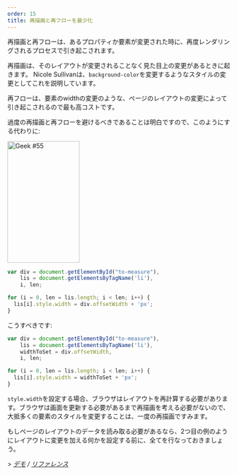 ```yaml
---
order: 15
title: 再描画と再フローを最少化
---
```


再描画と再フローは、あるプロパティか要素が変更された時に、再度レンダリングされるプロセスで引き起こされます。

再描画は、そのレイアウトが変更されることなく見た目上の変更があるときに起きます。 Nicole Sullivanは、`background-color`を変更するようなスタイルの変更としてこれを説明しています。

再フローは、要素のwidthの変更のような、ページのレイアウトの変更によって引き起こされるので最も高コストです。

過度の再描画と再フローを避けるべきであることは明白ですので、このようにする代わりに:

<div class="img-right">
  <img id="geek-55" class="icos-geek" src="http://browserdiet.com/en/assets/img/55.png" alt="Geek #55" width="163" height="275" />
</div>

```js
var div = document.getElementById("to-measure"),
    lis = document.getElementsByTagName('li'),
    i, len;

for (i = 0, len = lis.length; i < len; i++) {
  lis[i].style.width = div.offsetWidth + 'px';
}
```

こうすべきです:

```js
var div = document.getElementById("to-measure"),
    lis = document.getElementsByTagName('li'),
    widthToSet = div.offsetWidth,
    i, len;

for (i = 0, len = lis.length; i < len; i++) {
  lis[i].style.width = widthToSet + 'px';
}
```

`style.width`を設定する場合、ブラウザはレイアウトを再計算する必要があります。ブラウザは画面を更新する必要があるまで再描画を考える必要がないので、大抵多くの要素のスタイルを変更することは、一度の再描画ですみます。

もしページのレイアウトのデータを読み取る必要があるなら、2つ目の例のようにレイアウトに変更を加える何かを設定する前に、全てを行なっておきましょう。

*> [デモ](http://jsbin.com/aqavin/2/quiet) / [リファレンス](https://github.com/zenorocha/browser-diet/wiki/References#minimize-repaints-and-reflows)*
